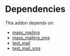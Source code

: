 # Dependencies

This addon depends on:

- [mass_mailing](https://github.com/bringout/oca-ocb-mail/tree/dba59fd2db10fc6a6fa1b0d807bf3edad793f7c3/odoo-bringout-oca-ocb-mass_mailing)
- [mass_mailing_sms](https://github.com/bringout/oca-ocb-mail/tree/dba59fd2db10fc6a6fa1b0d807bf3edad793f7c3/odoo-bringout-oca-ocb-mass_mailing_sms)
- [test_mail](https://github.com/bringout/oca-ocb-test/tree/1128ed5959311d2f7b5be4410f7fe67168a28eef/odoo-bringout-oca-ocb-test_mail)
- [test_mail_sms](https://github.com/bringout/oca-ocb-mail/tree/dba59fd2db10fc6a6fa1b0d807bf3edad793f7c3/odoo-bringout-oca-ocb-test_mail_sms)
